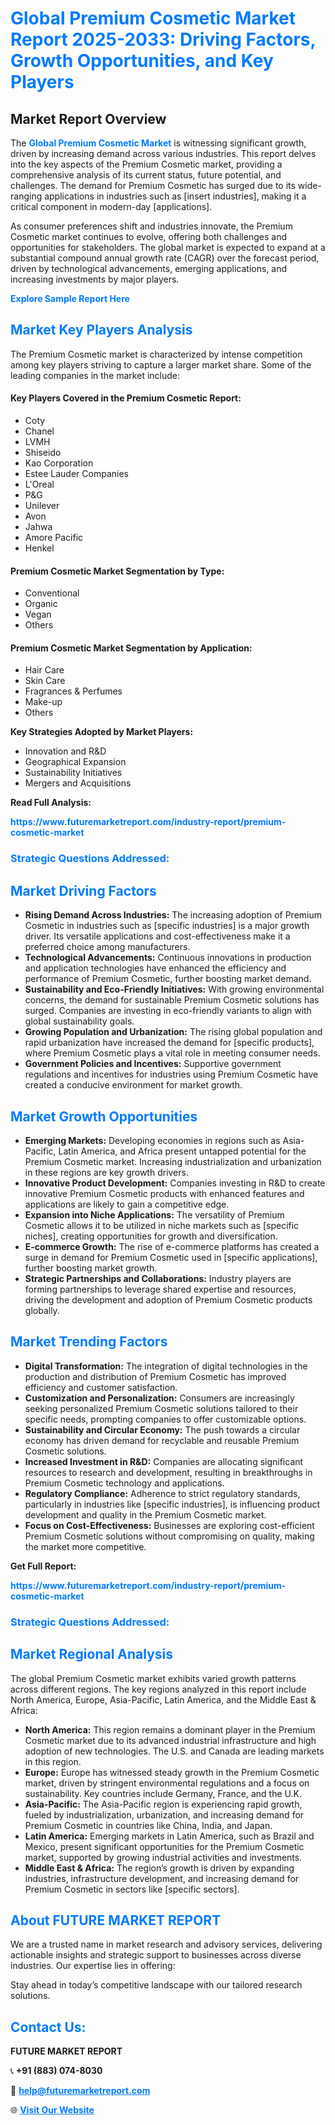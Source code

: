 <h1 style="color: #007BFF;">Global Premium Cosmetic Market Report 2025-2033: Driving Factors, Growth Opportunities, and Key Players</h1>

<section id="overview">
<h2>Market Report Overview</h2>
<p>The <a href="https://www.futuremarketreport.com/industry-report/premium-cosmetic-market" style="color: #007BFF; text-decoration: none;"><strong>Global Premium Cosmetic Market</strong></a> is witnessing significant growth, driven by increasing demand across various industries. This report delves into the key aspects of the Premium Cosmetic market, providing a comprehensive analysis of its current status, future potential, and challenges. The demand for Premium Cosmetic has surged due to its wide-ranging applications in industries such as [insert industries], making it a critical component in modern-day [applications].</p>
<p>As consumer preferences shift and industries innovate, the Premium Cosmetic market continues to evolve, offering both challenges and opportunities for stakeholders. The global market is expected to expand at a substantial compound annual growth rate (CAGR) over the forecast period, driven by technological advancements, emerging applications, and increasing investments by major players.</p>
</section>

<section id="overview">
<p><a href="https://www.futuremarketreport.com/request-sample/reportId=86148" style="color: #007BFF; text-decoration: none;"><strong>Explore Sample Report Here</strong></a></p>
</section>

<section id="key-players">
<h2 style="color: #007BFF;">Market Key Players Analysis</h2>
<p>The Premium Cosmetic market is characterized by intense competition among key players striving to capture a larger market share. Some of the leading companies in the market include:</p>
<h4>Key Players Covered in the Premium Cosmetic Report:</h4>
<ul><li>Coty</li><li>Chanel</li><li>LVMH</li><li>Shiseido</li><li>Kao Corporation</li><li>Estee Lauder Companies</li><li>L&#039;Oreal</li><li>P&amp;G</li><li>Unilever</li><li>Avon</li><li>Jahwa</li><li>Amore Pacific</li><li>Henkel</li></ul>
<h4>Premium Cosmetic Market Segmentation by Type:</h4>
<ul><li>Conventional</li><li>Organic</li><li>Vegan</li><li>Others</li></ul>

<h4>Premium Cosmetic Market Segmentation by Application:</h4>
<ul><li>Hair Care</li><li>Skin Care</li><li>Fragrances &amp; Perfumes</li><li>Make-up</li><li>Others</li></ul>
<p><strong>Key Strategies Adopted by Market Players:</strong></p>
<ul>
<li>Innovation and R&D</li>
<li>Geographical Expansion</li>
<li>Sustainability Initiatives</li>
<li>Mergers and Acquisitions</li>
</ul>
</section>

<section>
<p><strong>Read Full Analysis: </strong></p><a href="https://www.futuremarketreport.com/industry-report/premium-cosmetic-market" style="color: #007BFF; text-decoration: none;"><strong>https://www.futuremarketreport.com/industry-report/premium-cosmetic-market</strong></a>
<h3 style="color: #007BFF;">Strategic Questions Addressed:</h3>
</section>

<section id="driving-factors">
<h2 style="color: #007BFF;">Market Driving Factors</h2>
<ul>
<li><strong>Rising Demand Across Industries:</strong> The increasing adoption of Premium Cosmetic in industries such as [specific industries] is a major growth driver. Its versatile applications and cost-effectiveness make it a preferred choice among manufacturers.</li>
<li><strong>Technological Advancements:</strong> Continuous innovations in production and application technologies have enhanced the efficiency and performance of Premium Cosmetic, further boosting market demand.</li>
<li><strong>Sustainability and Eco-Friendly Initiatives:</strong> With growing environmental concerns, the demand for sustainable Premium Cosmetic solutions has surged. Companies are investing in eco-friendly variants to align with global sustainability goals.</li>
<li><strong>Growing Population and Urbanization:</strong> The rising global population and rapid urbanization have increased the demand for [specific products], where Premium Cosmetic plays a vital role in meeting consumer needs.</li>
<li><strong>Government Policies and Incentives:</strong> Supportive government regulations and incentives for industries using Premium Cosmetic have created a conducive environment for market growth.</li>
</ul>
</section>

<section id="growth-opportunities">
<h2 style="color: #007BFF;">Market Growth Opportunities</h2>
<ul>
<li><strong>Emerging Markets:</strong> Developing economies in regions such as Asia-Pacific, Latin America, and Africa present untapped potential for the Premium Cosmetic market. Increasing industrialization and urbanization in these regions are key growth drivers.</li>
<li><strong>Innovative Product Development:</strong> Companies investing in R&D to create innovative Premium Cosmetic products with enhanced features and applications are likely to gain a competitive edge.</li>
<li><strong>Expansion into Niche Applications:</strong> The versatility of Premium Cosmetic allows it to be utilized in niche markets such as [specific niches], creating opportunities for growth and diversification.</li>
<li><strong>E-commerce Growth:</strong> The rise of e-commerce platforms has created a surge in demand for Premium Cosmetic used in [specific applications], further boosting market growth.</li>
<li><strong>Strategic Partnerships and Collaborations:</strong> Industry players are forming partnerships to leverage shared expertise and resources, driving the development and adoption of Premium Cosmetic products globally.</li>
</ul>
</section>

<section id="trending-factors">
<h2 style="color: #007BFF;">Market Trending Factors</h2>
<ul>
<li><strong>Digital Transformation:</strong> The integration of digital technologies in the production and distribution of Premium Cosmetic has improved efficiency and customer satisfaction.</li>
<li><strong>Customization and Personalization:</strong> Consumers are increasingly seeking personalized Premium Cosmetic solutions tailored to their specific needs, prompting companies to offer customizable options.</li>
<li><strong>Sustainability and Circular Economy:</strong> The push towards a circular economy has driven demand for recyclable and reusable Premium Cosmetic solutions.</li>
<li><strong>Increased Investment in R&D:</strong> Companies are allocating significant resources to research and development, resulting in breakthroughs in Premium Cosmetic technology and applications.</li>
<li><strong>Regulatory Compliance:</strong> Adherence to strict regulatory standards, particularly in industries like [specific industries], is influencing product development and quality in the Premium Cosmetic market.</li>
<li><strong>Focus on Cost-Effectiveness:</strong> Businesses are exploring cost-efficient Premium Cosmetic solutions without compromising on quality, making the market more competitive.</li>
</ul>
</section>

<section>
<p><strong>Get Full Report: </strong></p><a href="https://www.futuremarketreport.com/industry-report/premium-cosmetic-market" style="color: #007BFF; text-decoration: none;"><strong>https://www.futuremarketreport.com/industry-report/premium-cosmetic-market</strong></a>
<h3 style="color: #007BFF;">Strategic Questions Addressed:</h3>
</section>


<section id="regional-analysis">
<h2 style="color: #007BFF;">Market Regional Analysis</h2>
<p>The global Premium Cosmetic market exhibits varied growth patterns across different regions. The key regions analyzed in this report include North America, Europe, Asia-Pacific, Latin America, and the Middle East & Africa:</p>
<ul>
<li><strong>North America:</strong> This region remains a dominant player in the Premium Cosmetic market due to its advanced industrial infrastructure and high adoption of new technologies. The U.S. and Canada are leading markets in this region.</li>
<li><strong>Europe:</strong> Europe has witnessed steady growth in the Premium Cosmetic market, driven by stringent environmental regulations and a focus on sustainability. Key countries include Germany, France, and the U.K.</li>
<li><strong>Asia-Pacific:</strong> The Asia-Pacific region is experiencing rapid growth, fueled by industrialization, urbanization, and increasing demand for Premium Cosmetic in countries like China, India, and Japan.</li>
<li><strong>Latin America:</strong> Emerging markets in Latin America, such as Brazil and Mexico, present significant opportunities for the Premium Cosmetic market, supported by growing industrial activities and investments.</li>
<li><strong>Middle East & Africa:</strong> The region’s growth is driven by expanding industries, infrastructure development, and increasing demand for Premium Cosmetic in sectors like [specific sectors].</li>
</ul>
</section>

<footer>
<h2 style="color: #007BFF;">About FUTURE MARKET REPORT</h2>
<p>We are a trusted name in market research and advisory services, delivering actionable insights and strategic support to businesses across diverse industries. Our expertise lies in offering:</p>

<p>Stay ahead in today’s competitive landscape with our tailored research solutions.</p>

<h2 style="color: #007BFF;">Contact Us:</h2>
<p><strong>FUTURE MARKET REPORT</strong></p>
<p>📞 <strong>+91 (883) 074-8030</strong></p>
<p>📧 <strong><a href="mailto:help@futuremarketreport.com" style="color: #007BFF;">help@futuremarketreport.com</a></strong></p>
<p>🌐 <strong><a href="https://www.futuremarketreport.com/" style="color: #007BFF;">Visit Our Website</a></strong></p>
</footer>